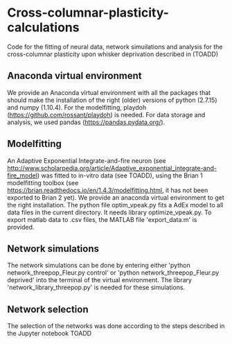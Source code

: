 # Cross-columnar-plasticity-calculations
Code for the fitting of neural data, network simuilations and analysis for the cross-columnar plasticity upon whisker deprivation described in (TOADD)

## Anaconda virtual environment
We provide an Anaconda virtual environment with all the packages that should make the installation of the right (older) versions of python (2.7.15) and numpy (1.10.4). For the modelfitting, playdoh (https://github.com/rossant/playdoh) is needed. For data storage and analysis, we used pandas (https://pandas.pydata.org/).

## Modelfitting
An Adaptive Exponential Integrate-and-fire neuron (see http://www.scholarpedia.org/article/Adaptive_exponential_integrate-and-fire_model) was fitted to in-vitro data (see TOADD), using the Brian 1 modelfitting toolbox (see https://brian.readthedocs.io/en/1.4.3/modelfitting.html, it has not been exported to Brian 2 yet). We provide an anaconda virtual environment to get the right installation. The python file optim_vpeak.py fits a AdEx model to all data files in the current directory. It needs library optimize_vpeak.py. To export matlab data to .csv files, the MATLAB file 'export_data.m' is provided.

## Network simulations
The network simulations can be done by entering either 'python network_threepop_Fleur.py control' or 'python network_threepop_Fleur.py deprived' into the terminal of the virtual environment.  The library 'network_library_threepop.py' is needed for these simulations. 

## Network selection
The selection of the networks was done according to the steps described in the Jupyter notebook TOADD

